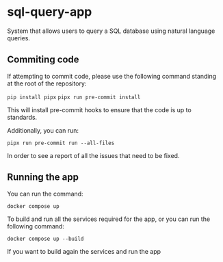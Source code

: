 # sql-query-app
System that allows users to query a SQL database using natural language queries.

## Commiting code

If attempting to commit code, please use the following command standing at the root of
the repository:

`pip install pipx`
`pipx run pre-commit install`

This will install pre-commit hooks to ensure that the code is up to standards.

Additionally, you can run:

`pipx run pre-commit run --all-files`

In order to see a report of all the issues that need to be fixed.

## Running the app

You can run the command:

`docker compose up`

To build and run all the services required for the app, or you can run the following command:

`docker compose up --build`

If you want to build again the services and run the app

